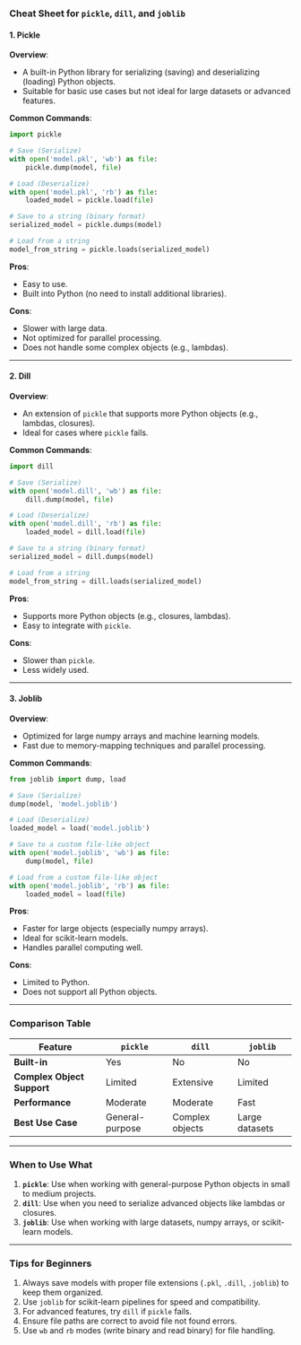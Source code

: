 ### **Cheat Sheet for `pickle`, `dill`, and `joblib`**

#### **1. Pickle**

**Overview**:  
- A built-in Python library for serializing (saving) and deserializing (loading) Python objects.  
- Suitable for basic use cases but not ideal for large datasets or advanced features.

**Common Commands**:
```python
import pickle

# Save (Serialize)
with open('model.pkl', 'wb') as file:
    pickle.dump(model, file)

# Load (Deserialize)
with open('model.pkl', 'rb') as file:
    loaded_model = pickle.load(file)

# Save to a string (binary format)
serialized_model = pickle.dumps(model)

# Load from a string
model_from_string = pickle.loads(serialized_model)
```

**Pros**:  
- Easy to use.  
- Built into Python (no need to install additional libraries).

**Cons**:  
- Slower with large data.  
- Not optimized for parallel processing.  
- Does not handle some complex objects (e.g., lambdas).

---

#### **2. Dill**

**Overview**:  
- An extension of `pickle` that supports more Python objects (e.g., lambdas, closures).  
- Ideal for cases where `pickle` fails.

**Common Commands**:
```python
import dill

# Save (Serialize)
with open('model.dill', 'wb') as file:
    dill.dump(model, file)

# Load (Deserialize)
with open('model.dill', 'rb') as file:
    loaded_model = dill.load(file)

# Save to a string (binary format)
serialized_model = dill.dumps(model)

# Load from a string
model_from_string = dill.loads(serialized_model)
```

**Pros**:  
- Supports more Python objects (e.g., closures, lambdas).  
- Easy to integrate with `pickle`.  

**Cons**:  
- Slower than `pickle`.  
- Less widely used.

---

#### **3. Joblib**

**Overview**:  
- Optimized for large numpy arrays and machine learning models.  
- Fast due to memory-mapping techniques and parallel processing.

**Common Commands**:
```python
from joblib import dump, load

# Save (Serialize)
dump(model, 'model.joblib')

# Load (Deserialize)
loaded_model = load('model.joblib')

# Save to a custom file-like object
with open('model.joblib', 'wb') as file:
    dump(model, file)

# Load from a custom file-like object
with open('model.joblib', 'rb') as file:
    loaded_model = load(file)
```

**Pros**:  
- Faster for large objects (especially numpy arrays).  
- Ideal for scikit-learn models.  
- Handles parallel computing well.  

**Cons**:  
- Limited to Python.  
- Does not support all Python objects.

---

### **Comparison Table**

| Feature                 | `pickle`         | `dill`            | `joblib`         |
|-------------------------|------------------|-------------------|------------------|
| **Built-in**            | Yes              | No                | No               |
| **Complex Object Support** | Limited         | Extensive         | Limited          |
| **Performance**         | Moderate         | Moderate          | Fast             |
| **Best Use Case**       | General-purpose  | Complex objects   | Large datasets   |

---

### **When to Use What**
1. **`pickle`**: Use when working with general-purpose Python objects in small to medium projects.  
2. **`dill`**: Use when you need to serialize advanced objects like lambdas or closures.  
3. **`joblib`**: Use when working with large datasets, numpy arrays, or scikit-learn models.

---

### **Tips for Beginners**
1. Always save models with proper file extensions (`.pkl`, `.dill`, `.joblib`) to keep them organized.  
2. Use `joblib` for scikit-learn pipelines for speed and compatibility.  
3. For advanced features, try `dill` if `pickle` fails.  
4. Ensure file paths are correct to avoid file not found errors.  
5. Use `wb` and `rb` modes (write binary and read binary) for file handling.  
